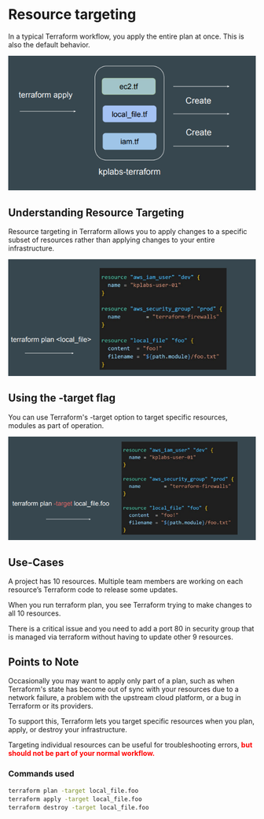 # Resource targeting 
In a typical Terraform workflow, you apply the entire plan at once. This is also the
default behavior.

![MY Image](images/targeting1.png)

## Understanding Resource Targeting

Resource targeting in Terraform allows you to apply changes to a specific subset
of resources rather than applying changes to your entire infrastructure.

![My Image](images/targeting2.png)

## Using the -target flag

You can use Terraform's -target option to target specific resources, modules as
part of operation.

![My Image](images/targeting3.png)

## Use-Cases

A project has 10 resources. Multiple team members are working on each
resource’s Terraform code to release some updates.

When you run terraform plan, you see Terraform trying to make changes to all
10 resources.

There is a critical issue and you need to add a port 80 in security group that is
managed via terraform without having to update other 9 resources.

## Points to Note

Occasionally you may want to apply only part of a plan, such as when
Terraform's state has become out of sync with your resources due to a network
failure, a problem with the upstream cloud platform, or a bug in Terraform or its
providers. 

To support this, Terraform lets you target specific resources when you plan,
apply, or destroy your infrastructure.

Targeting individual resources can be useful for troubleshooting errors,
<span style="color:red"> **but
should not be part of your normal workflow.**</span>

### Commands used

```sh
terraform plan -target local_file.foo
terraform apply -target local_file.foo
terraform destroy -target local_file.foo
```